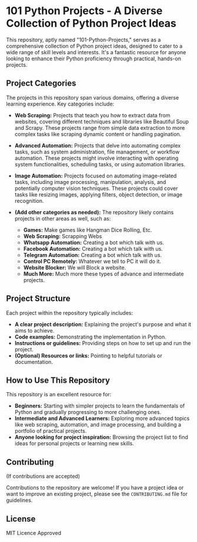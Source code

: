 # 101 Python Projects - A Diverse Collection of Python Project Ideas

This repository, aptly named "101-Python-Projects," serves as a comprehensive collection of Python project ideas, designed to cater to a wide range of skill levels and interests.  It's a fantastic resource for anyone looking to enhance their Python proficiency through practical, hands-on projects.

## Project Categories

The projects in this repository span various domains, offering a diverse learning experience.  Key categories include:

* **Web Scraping:** Projects that teach you how to extract data from websites, covering different techniques and libraries like Beautiful Soup and Scrapy.  These projects range from simple data extraction to more complex tasks like scraping dynamic content or handling pagination.

* **Advanced Automation:**  Projects that delve into automating complex tasks, such as system administration, file management, or workflow automation.  These projects might involve interacting with operating system functionalities, scheduling tasks, or using automation libraries.

* **Image Automation:**  Projects focused on automating image-related tasks, including image processing, manipulation, analysis, and potentially computer vision techniques.  These projects could cover tasks like resizing images, applying filters, object detection, or image recognition.

* **(Add other categories as needed):**  The repository likely contains projects in other areas as well, such as:
    * **Games:** Make games like Hangman Dice Rolling, Etc.
    * **Web Scraping:** Scrapping Webs
    * **Whatsapp Automation:** Creating a bot which talk with us.
    * **Facebook Automation:** Creating a bot which talk with us.
    * **Telegram Automation:** Creating a bot which talk with us.
    * **Control PC Remotely:** Whatever we tell to PC it will do it.
    * **Website Blocker:** We will Block a website.
    * **Much More:** Much more these types of advance and intermediate projects.

## Project Structure

Each project within the repository typically includes:

* **A clear project description:** Explaining the project's purpose and what it aims to achieve.
* **Code examples:** Demonstrating the implementation in Python.
* **Instructions or guidelines:**  Providing steps on how to set up and run the project.
* **(Optional) Resources or links:**  Pointing to helpful tutorials or documentation.

## How to Use This Repository

This repository is an excellent resource for:

* **Beginners:**  Starting with simpler projects to learn the fundamentals of Python and gradually progressing to more challenging ones.
* **Intermediate and Advanced Learners:**  Exploring more advanced topics like web scraping, automation, and image processing, and building a portfolio of practical projects.
* **Anyone looking for project inspiration:**  Browsing the project list to find ideas for personal projects or learning new skills.

## Contributing

(If contributions are accepted)

Contributions to the repository are welcome!  If you have a project idea or want to improve an existing project, please see the `CONTRIBUTING.md` file for guidelines.

## License

MIT Licence Approved

